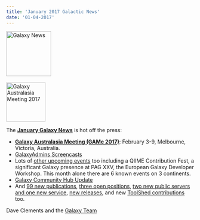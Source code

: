 ```yaml
---
title: 'January 2017 Galactic News'
date: '01-04-2017'
---
```

<div class='right'>
<div class='right'><a href='/src/GalaxyUpdates/2017_01/index.md'><img src="/src/images/GalaxyLogos/GalaxyNews.png" alt="Galaxy News" width=120 /></a></div><br />
<a href='/src/GalaxyUpdates/2017_01/index.md##galaxy-australasia-meeting-game-2017-'><img src="/src/images/Logos/GAMeLogo200.png" alt="Galaxy Australasia Meeting 2017" width="105" /></a><br />
</div>

The **[January Galaxy News](/src/GalaxyUpdates/2017_01/index.md)** is hot off the press:

* **[Galaxy Australasia Meeting (GAMe 2017)](/src/GalaxyUpdates/2017_01/index.md#galaxy-australasia-meeting-game-2017-)**: February 3-9, Melbourne, Victoria, Australia.
* [GalaxyAdmins Screencasts](/src/GalaxyUpdates/2017_01/index.md#galaxyadmins-screencasts)
* Lots of [other upcoming events](/src/GalaxyUpdates/2017_01/index.md#all-upcoming-events) too including a QIIME Contribution Fest, a significant Galaxy presence at PAG XXV, the European Galaxy Developer Workshop.  This month alone there are 6 known events on 3 continents.
* [Galaxy Community Hub Update](/src/GalaxyUpdates/2017_01/index.md#galaxy-community-hub-update)
* And [99 new publications](/src/GalaxyUpdates/2017_01/index.md#new-publications), [three open positions](/src/GalaxyUpdates/2017_01/index.md#who-s-hiring), [two new public servers and one new service](/src/GalaxyUpdates/2017_01/index.md#public-galaxy-server-news), [new releases](/src/GalaxyUpdates/2017_01/index.md#releases), and new [ToolShed contributions](/src/GalaxyUpdates/2017_01/index.md#toolshed-contributions) too.

Dave Clements and the [Galaxy Team](/src/GalaxyTeam/index.md)
